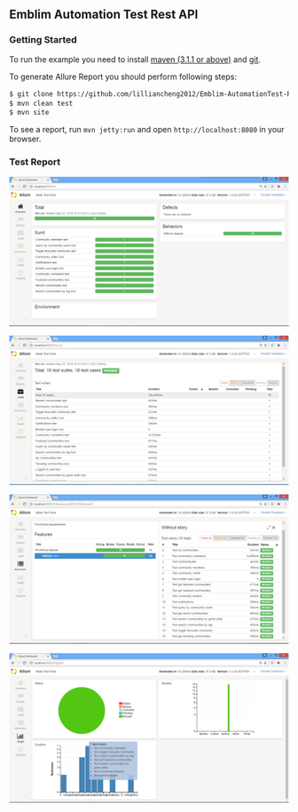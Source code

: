 [maven]: http://maven.apache.org/
[git]: http://git-scm.com/

## Emblim Automation Test Rest API

### Getting Started

To run the example you need to install [maven (3.1.1 or above)][maven] and [git]. 

To generate Allure Report you should perform following steps:

```bash
$ git clone https://github.com/lilliancheng2012/Emblim-AutomationTest-Rest-API.git
$ mvn clean test
$ mvn site
```

To see a report, run `mvn jetty:run` and open `http://localhost:8080` in your browser.

### Test Report

![](https://raw.githubusercontent.com/lilliancheng2012/lilliancheng2012.github.io/master/public/img/posts/22-09-16/Report%20Overview.PNG)

![](https://raw.githubusercontent.com/lilliancheng2012/lilliancheng2012.github.io/master/public/img/posts/22-09-16/Report%20xUnit.PNG)

![](https://raw.githubusercontent.com/lilliancheng2012/lilliancheng2012.github.io/master/public/img/posts/22-09-16/Report%20Behaviors.PNG)

![](https://raw.githubusercontent.com/lilliancheng2012/lilliancheng2012.github.io/master/public/img/posts/22-09-16/Report%20Graph.PNG)